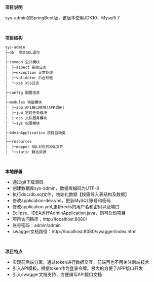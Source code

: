 
**项目说明** 

sys-admin的SpringBoot版，该版本使用JDK10、Mysql5.7

<br> 

**项目结构** 
```
sys-admin
├─db  项目SQL语句
│
├─common 公共模块
│  ├─aspect 系统日志
│  ├─exception 异常处理
│  ├─validator 后台校验
│  └─xss XSS过滤
│ 
├─config 配置信息
│ 
├─modules 功能模块
│  ├─app API接口模块(APP调用)
│  ├─job 定时任务模块
│  ├─oss 文件服务模块
│  └─sys 权限模块
│ 
├─AdminApplication 项目启动类
│  
├──resources 
│  ├─mapper SQL对应的XML文件
│  └─static 静态资源

```

<br>

 **本地部署**
- 通过git下载源码
- 创建数据库sys-admin，数据库编码为UTF-8
- 执行doc/db.sql文件，初始化数据【按需导入表结构及数据】
- 修改application-dev.yml，更新MySQL账号和密码
- 修改application.yml,更新redis的用户名和密码以及端口
- Eclipse、IDEA运行AdminApplication.java，则可启动项目
- 项目访问路径：http://localhost:8080/
- 账号密码：admin/admin
- swagger文档路径：http://localhost:8080/swagger/index.html

<br>

 **项目特点**
- 实现前后端分离，通过token进行数据交互，前端再也不用关注后端技术
- 引入API模板，根据token作为登录令牌，极大的方便了APP接口开发
- 引入swagger文档支持，方便编写API接口文档


<br>

